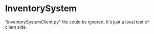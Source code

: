 # InventorySystem

"inventorySystemClient.py" file could be ignored. It's just a local test of client side.
